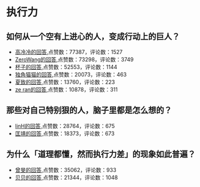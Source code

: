 #  执行力 
## 如何从一个空有上进心的人，变成行动上的巨人？
- [高冷冷的回答](https://www.zhihu.com/question/33453309/answer/404664608),点赞数：77387，评论数：1527
- [ZeroWang的回答](https://www.zhihu.com/question/33453309/answer/59504539),点赞数：73298，评论数：3749
- [杯子的回答](https://www.zhihu.com/question/33453309/answer/960809733),点赞数：52553，评论数：1144
- [独角猫猫的回答](https://www.zhihu.com/question/33453309/answer/383453888),点赞数：20073，评论数：463
- [夏致的回答](https://www.zhihu.com/question/33453309/answer/1412758876),点赞数：13760，评论数：223
- [ze ran的回答](https://www.zhihu.com/question/33453309/answer/65817943),点赞数：10878，评论数：311
## 那些对自己特别狠的人，脑子里都是怎么想的？
- [linH的回答](https://www.zhihu.com/question/57455607/answer/157878054),点赞数：28764，评论数：675
- [匡靖的回答](https://www.zhihu.com/question/57455607/answer/156624155),点赞数：18373，评论数：673
## 为什么「道理都懂，然而执行力差」的现象如此普遍？
- [曾旻的回答](https://www.zhihu.com/question/30161095/answer/47601545),点赞数：35062，评论数：933
- [贝贝的回答](https://www.zhihu.com/question/30161095/answer/78006391),点赞数：21344，评论数：1048
